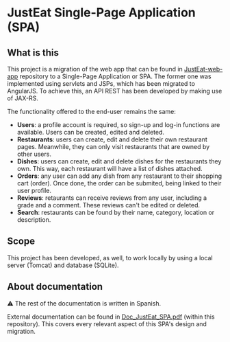 # JustEat Single-Page Application (SPA)

## What is this

This project is a migration of the web app that can be found in [JustEat-web-app](https://github.com/xFranMe/JustEat-web-app) repository to a Single-Page Application or SPA. The former one was implemented using servlets and JSPs, which has been migrated to AngularJS. To achieve this, an API REST has been developed by making use of JAX-RS.

The functionality offered to the end-user remains the same:

* **Users**: a profile account is required, so sign-up and log-in functions are available. Users can be created, edited and deleted.
* **Restaurants**: users can create, edit and delete their own restaurant pages. Meanwhile, they can only visit restaurants that are owned by other users. 
* **Dishes**: users can create, edit and delete dishes for the restaurants they own. This way, each restaurant will have a list of dishes attached.
* **Orders**: any user can add any dish from any restaurant to their shopping cart (order). Once done, the order can be submited, being linked to their user profile.
* **Reviews**: retaurants can receive reviews from any user, including a grade and a comment. These reviews can't be edited or deleted.
* **Search**: restaurants can be found by their name, category, location or description.

## Scope

This project has been developed, as well, to work locally by using a local server (Tomcat) and database (SQLite).

## About documentation

:warning: The rest of the documentation is written in Spanish.

External documentation can be found in [Doc_JustEat_SPA.pdf](https://github.com/xFranMe/JustEat-SPA/blob/main/Doc_JustEat_SPA.pdf) (within this repository). This covers every relevant aspect of this SPA's design and migration.
